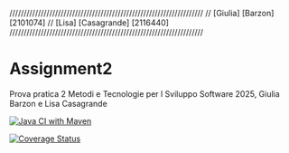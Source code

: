 //////////////////////////////////////////////////////////////////// 
// [Giulia] [Barzon] [2101074] 
// [Lisa] [Casagrande] [2116440] 
////////////////////////////////////////////////////////////////////

# Assignment2
Prova pratica 2 Metodi e Tecnologie per l Sviluppo Software 2025, Giulia Barzon e Lisa Casagrande

[![Java CI with Maven](https://github.com/giulia555/Assignment2/actions/workflows/maven.yml/badge.svg)](https://github.com/giulia555/Assignment2/actions/workflows/maven.yml)

[![Coverage Status](https://coveralls.io/repos/github/giulia555/Assignment2/badge.svg?branch=main)](https://coveralls.io/github/giulia555/Assignment2?branch=main)
